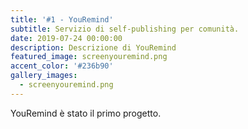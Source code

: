 ```yaml
---
title: '#1 - YouRemind'
subtitle: Servizio di self-publishing per comunità.
date: 2019-07-24 00:00:00
description: Descrizione di YouRemind
featured_image: screenyouremind.png
accent_color: '#236b90'
gallery_images:
  - screenyouremind.png
---
```


YouRemind &egrave; stato il primo progetto.